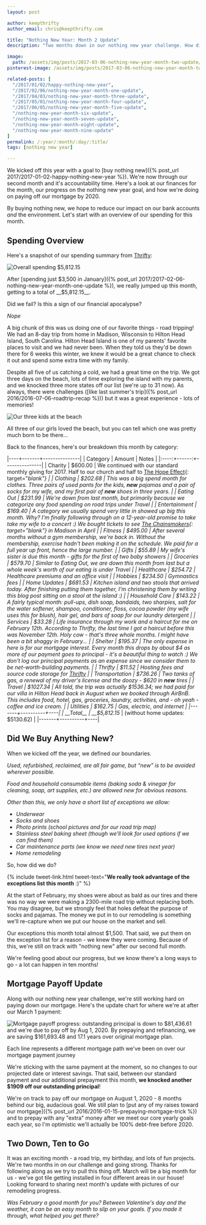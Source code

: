```yaml
---
layout: post

author: keepthrifty
author_email: chris@keepthrifty.com

title: "Nothing New Year: Month 2 Update"
description: "Two months down in our nothing new year challenge. How did we do and where are we at on our mortgage? Read on to find out!"

image:
  path: /assets/img/posts/2017-03-06-nothing-new-year-month-two-update/shopping-cart-in-river.jpg
pinterest-image: /assets/img/posts/2017-03-06-nothing-new-year-month-two-update/nny-month-2-update

related-posts: [
  "/2017/01/02/happy-nothing-new-year",
  "/2017/02/06/nothing-new-year-month-one-update",
  "/2017/04/03/nothing-new-year-month-three-update",
  "/2017/05/01/nothing-new-year-month-four-update",
  "/2017/06/05/nothing-new-year-month-five-update",
  "/nothing-new-year-month-six-update",
  "/nothing-new-year-month-seven-update",
  "/nothing-new-year-month-eight-update",
  "/nothing-new-year-month-nine-update"
]
permalink: /:year/:month/:day/:title/
tags: [nothing new year]

---
```


We kicked off this year with a goal to [buy nothing new]({% post_url 2017/2017-01-02-happy-nothing-new-year %}). We're now through our second month and it's accountability time. Here's a look at our finances for the month, our progress on the nothing new year goal, and how we're doing on paying off our mortgage by 2020.

By buying nothing new, we hope to reduce our impact on our bank accounts _and_ the environment. Let's start with an overview of our spending for this month.

## Spending Overview

Here's a snapshot of our spending summary from [Thrifty](https://thrifty.keepthrifty.com):

![Overall spending $5,812.15]({{site.url}}/assets/img/posts/2017-03-06-nothing-new-year-month-two-update/nny-month-two-spending.png)

After [spending just $3,500 in January]({% post_url 2017/2017-02-06-nothing-new-year-month-one-update %}), we really jumped up this month, getting to a total of __$5,812.15__.

Did we fail? Is this a sign of our financial apocalypse?

_Nope_

A big chunk of this was us doing one of our favorite things - road tripping! We had an 8-day trip from home in Madison, Wisconsin to Hilton Head Island, South Carolina. Hilton Head Island is one of my parents' favorite places to visit and we had never been. When they told us they'd be down there for 6 weeks this winter, we knew it would be a great chance to check it out and spend some extra time with my family.

Despite all five of us catching a cold, we had a great time on the trip. We got three days on the beach, lots of time exploring the island with my parents, and we knocked three more states off our list (we're up to 31 now). As always, there were challenges ([like last summer's trip]({% post_url 2016/2016-07-06-roadtrip-recap %})) but it was a great experience - lots of memories!

![Our three kids at the beach]({{site.url}}/assets/img/posts/2017-03-06-nothing-new-year-month-two-update/hilton-head-island-beach.jpg)

<div class="image-caption">All three of our girls loved the beach, but you can tell which one was pretty much born to be there...</div>

Back to the finances, here's our breakdown this month by category:

|----+-------+---------------|
| Category | Amount  | Notes |
|:----:+------:+---------------|
| Charity  | $600.00 | We continued with our standard monthly giving for 2017. Half to our church and half to [The Hope Effect](http://hopeeffect.com/){: target="_blank"} |
| Clothing | $202.68 | This was a big spend month for clothes. Three pairs of used pants for the kids, ___new___ pajamas and a pair of socks for my wife, and my first pair of ___new___ shoes in three years. |
| Eating Out | $231.99 | We're down from last month, but primarily because we categorize any food spending on road trips under _Travel_ |
| Entertainment | $169.40 | A category we usually spend very little in showed up big this month. Why? I'm finally following through on a 12-year-old promise to take take my wife to a concert :) We bought tickets to see [The Chainsmokers](https://www.thechainsmokers.com){: target="_blank"} in Madison in April |
| Fitness | $495.00 | After several months without a gym membership, we're back in. Without the membership, exercise hadn't been making it on the schedule. We paid for a full year up front, hence the large number. |
| Gifts | $55.89 | My wife's sister is due this month - gifts for the first of two baby showers |
| Groceries | $579.70 | Similar to _Eating Out_, we are down this month from last but a whole week's worth of our eating is under _Travel_ |
| Healthcare | $254.72 | Healthcare premiums and an office visit |
| Hobbies | $234.50 | Gymnastics fees |
| Home Updates | $681.53 | Kitchen island and two stools that arrived today. After finishing putting them together, I'm christening them by writing this blog post sitting on a stool at the island :) |
| Household Care | $143.22 | A fairly typical month: pull-ups, dish soap, bandaids, two sharpies, salt for the water softener, shampoo, conditioner, floss, cocoa powder (my wife uses this for blush), hair gel, and bars of soap for our laundry detergent |
| Services | $33.28 | Life insurance through my work and a haircut for me on February 12th. According to Thrifty, the last time I got a haircut before this was November 12th. Holy cow - that's three whole months. I might have been a _bit_ shaggy in February... |
| Shelter | $195.37 | The only expense in here is for our mortgage interest. Every month this drops by about $4 as more of our payment goes to principal - it's a beautiful thing to watch :) _We don't log our principal payments as an expense since we consider them to be net-worth-building payments._  |
| Thrifty | $11.52 | Hosting fees and source code storage for [Thrifty]({{site.url}}/thrifty) |
| Transportation | $736.26 | Two tanks of gas, a renewal of my driver's license and the doozy - $620 in ___new___ tires |
| Travel | $1027.34 | All told, the trip was actually $1536.34; we had paid for our villa in Hilton Head back in August when we booked through AirBnB. This includes food, hotel, gas, groceries, laundry, activities, and - oh yeah - coffee and ice cream. |
| Utilities | $162.75 | Gas, electric, and internet |
|-------+----------+----|
| __Total__ | __$5,812.15__ | (without home updates: $5130.62)   |
|-------+----------+----|

## Did We Buy Anything New?

When we kicked off the year, we defined our boundaries.

_Used, refurbished, reclaimed, are all fair game, but “new” is to be avoided wherever possible._

_Food and household consumable items (baking soda & vinegar for cleaning, soap, art supplies, etc.) are allowed new for obvious reasons._

_Other than this, we only have a short list of exceptions we allow:_

- _Underwear_
- _Socks and shoes_
- _Photo prints (school pictures and for our road trip map)_
- _Stainless steel baking sheet (though we’ll look for used options if we can find them)_
- _Car maintenance parts (we know we need new tires next year)_
- _Home remodeling_

So, how did we do?

{% include tweet-link.html tweet-text="__We really took advantage of the exceptions list this month__ :)" %}

At the start of February, my shoes were about as bald as our tires and there was no way we were making a 2300-mile road trip without replacing both. You may disagree, but we strongly feel that holes defeat the purpose of socks and pajamas. The money we put in to our remodeling is something we'll re-capture when we put our house on the market and sell.

Our exceptions this month total almost $1,500. That said, we put them on the exception list for a reason - we knew they were coming. Because of this, we're still on track with "nothing new" after our second full month.

We're feeling good about our progress, but we know there's a long ways to go - a lot can happen in ten months!

## Mortgage Payoff Update

Along with our nothing new year challenge, we're still working hard on paying down our mortgage. Here's the update chart for where we're at after our March 1 payment:

![Mortgage payoff progress: outstanding principal is down to $81,436.61 and we're due to pay off by Aug 1, 2020. By prepaying and refinancing, we are saving $161,693.48 and 17.1 years over original mortgage plan.]({{site.url}}/assets/img/mortgage-payoff/Mortgage-Payoff-Mar-2017.png)

<div class="image-caption">Each line represents a different mortgage path we've been on over our mortgage payment journey</div>

We're sticking with the same payment at the moment, so no changes to our projected date or interest savings. That said, between our standard payment and our additional prepayment this month, __we knocked another $1909 off our outstanding principal__!

We're on track to pay off our mortgage on August 1, 2020 - 8 months behind our big, audacious goal. We still plan to [put any of my raises toward our mortgage]({% post_url 2016/2016-01-15-prepaying-mortgage-trick %}) and to prepay with any "extra" money after we meet our core yearly goals each year, so I'm optimistic we'll actually be 100% debt-free before 2020.

## Two Down, Ten to Go

It was an exciting month - a road trip, my birthday, and lots of fun projects. We're two months in on our challenge and going strong. Thanks for following along as we try to pull this thing off. March will be a big month for us - we've got tile getting installed in four different areas in our house! Looking forward to sharing next month's update with pictures of our remodeling progress.



_Was February a good month for you? Between Valentine's day and the weather, it can be an easy month to slip on your goals. If you made it through, what helped you get there?_

